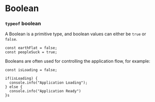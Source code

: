 # Boolean

### `typeof` boolean

A Boolean is a primitive type, and boolean values can either be `true` or `false`.

```
const earthFlat = false;
const peopleSuck = true;
```

Booleans are often used for controlling the application flow, for example:

```
const isLoading = false;

if(isLoading) {
  console.info("Application Loading");
} else {
  console.info("Application Ready")
}s
```
